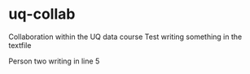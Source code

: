 # uq-collab
Collaboration within the UQ data course
Test writing something in the textfile

Person two writing in line 5

